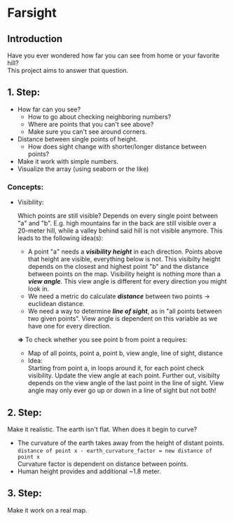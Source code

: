 # Farsight

## Introduction

Have you ever wondered how far you can see from home or your favorite hill?  
This project aims to answer that question.

## 1. Step:

* How far can you see?
  * How to go about checking neighboring numbers?
  * Where are points that you can't see above?
  * Make sure you can't see around corners.
* Distance between single points of height.
  * How does sight change with shorter/longer distance between points?
* Make it work with simple numbers.
* Visualize the array (using seaborn or the like)

### Concepts:

* Visibility: 
  
  Which points are still visible? Depends on every single point between "a" and "b".
  E.g. high mountains far in the back are still visible over a 20-meter hill, while
  a valley behind said hill is not visible anymore. This leads to the following idea(s):
  * A point "a" needs a ***visibility height*** in each direction. Points above that height
    are visible, everything below is not. This visibilty height depends on the closest and
    highest point "b" and the distance between points on the map. Visibility height is
    nothing more than a ***view angle***. This view angle is different for every direction 
    you might look in. 
  * We need a metric do calculate ***distance*** between two points &#8594; euclidean distance.
  * We need a way to determine ***line of sight***, as in "all points between two given points". 
    View angle is dependent on this variable as we have one for every direction.

  **&#8658;** To check whether you see point b from point a requires:
  * Map of all points, point a, point b, view angle, line of sight, distance
  * Idea:  
  Starting from point a, in loops around it, for each point check visibility. 
  Update the view angle at each point. Further out, visibilty depends on the view angle
  of the last point in the line of sight. View angle may only ever go up or down in a
  line of sight but not both!

## 2. Step:

Make it realistic. The earth isn't flat. When does it begin to curve?

* The curvature of the earth takes away from the height of distant points.  
  `distance of point x - earth_curvature_factor = new distance of point x`  
  Curvature factor is dependent on distance between points.
* Human height provides and additional ~1.8 meter.

## 3. Step:

Make it work on a real map.
